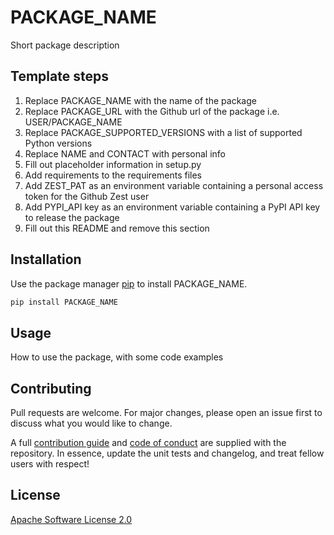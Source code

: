 # PACKAGE_NAME

Short package description


## Template steps

1. Replace PACKAGE_NAME with the name of the package
2. Replace PACKAGE_URL with the Github url of the package i.e. USER/PACKAGE_NAME
3. Replace PACKAGE_SUPPORTED_VERSIONS with a list of supported Python versions
4. Replace NAME and CONTACT with personal info
5. Fill out placeholder information in setup.py
6. Add requirements to the requirements files
7. Add ZEST_PAT as an environment variable containing a personal access token for the Github Zest user
8. Add PYPI_API key as an environment variable containing a PyPI API key to release the package
8. Fill out this README and remove this section


## Installation

Use the package manager [pip](https://pip.pypa.io/en/stable/) to install PACKAGE_NAME.

```bash
pip install PACKAGE_NAME
```

## Usage

How to use the package, with some code examples


## Contributing
Pull requests are welcome. For major changes, please open an issue first to discuss what you would like to change.

A full [contribution guide](CONTRIBUTING.md) and [code of conduct](CODE_OF_CONDUCT.md) are supplied with the repository. In essence, update the unit tests and changelog, and treat fellow users with respect!


## License
[Apache Software License 2.0](https://www.apache.org/licenses/LICENSE-2.0)
